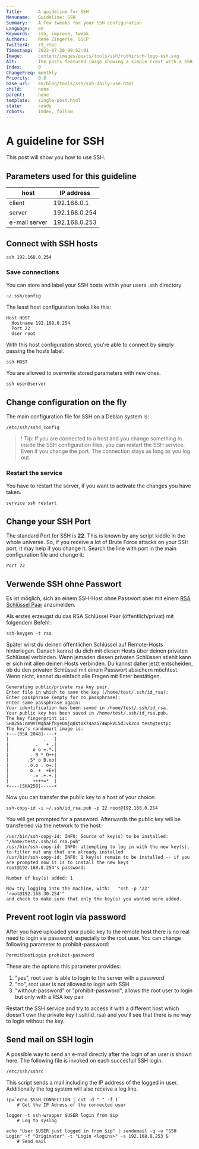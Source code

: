 ```yaml
---
Title:      A guideline for SSH
Menuname:   Guideline: SSH
Summary:    A few tweaks for your SSH configuration
Language:   en
Keywords:   ssh, improve, tweak
Authors:    René Zingerle, SSCP
TwitterA:   r9_rtec
Timestamp:  2022-07-20_09:52:01
Image:      content/images/posts/tools/ssh/rothirsch-logo-ssh.svg
Alt:        The posts featured image showing a simple crest with a SSH lettering on it
Index:      0
ChangeFreq: monthly
Priority:   0.8
base_url:   en/blog/tools/ssh/ssh-daily-use.html
child:      none
parent:     none
template:   single-post.html
state:      ready
robots:     index, follow
---
```


# A guideline for SSH

This post will show you how to use SSH.

## Parameters used for this guideline

host          | IP address
------------- | -------------
client        | 192.168.0.1  
server        | 192.168.0.254
e-mail server | 192.168.0.253

## Connect with SSH hosts

    ssh 192.168.0.254

### Save connections

You can store and label your SSH hosts within your users .ssh directory

    ~/.ssh/config

The least host configuration looks like this:

    Host HOST
      Hostname 192.168.0.254
      Port 22
      User root

With this host configuration stored, you're able to connect by simply passing the hosts label.

    ssh HOST

You are allowed to overwrite stored parameters with new ones.

    ssh user@server

## Change configuration on the fly

The main configuration file for SSH on a Debian system is:

    /etc/ssh/sshd_config

> ! Tip: If you are connected to a host and you change something in inside the SSH configuration files, you can restart the SSH service. Even if you change the port. The connection stays as long as you log out.

### Restart the service

You have to restart the server, if you want to activate the changes you have taken.

    service ssh restart

## Change your SSH Port

The standard Port for SSH is __22__. This is known by any script kiddie in the whole universe. So, if you receive a lot of Brute Force attacks on your SSH port, it may help if you change it. Search the line with port in the main configuration file and change it:

    Port 22

## Verwende SSH ohne Passwort

Es ist möglich, sich an einem SSH-Host ohne Passwort aber mit einem [RSA Schlüssel Paar](https://www.youtube.com/watch?v=AQDCe585Lnc) anzumelden.

Als erstes erzeugst du das RSA Schlüssel Paar (öffentlich/privat) mit folgendem Befehl:

    ssh-keygen -t rsa

Später wirst du deinen öffentlichen Schlüssel auf Remote-Hosts hinterlegen. Danach kannst du dich mit diesen Hosts über deinen privaten Schlüssel verbinden. Wenn jemaden diesen privaten Schlüssen stiehlt kann er sich mit allen deinen Hosts verbinden. Du kannst daher  jetzt entscheiden, ob du den privaten Schlüssel mit einem Passwort absichern möchtest. Wenn nicht, kannst du einfach alle Fragen mit Enter bestätigen.

    Generating public/private rsa key pair.
    Enter file in which to save the key (/home/test/.ssh/id_rsa):
    Enter passphrase (empty for no passphrase):
    Enter same passphrase again:
    Your identification has been saved in /home/test/.ssh/id_rsa.
    Your public key has been saved in /home/test/.ssh/id_rsa.pub.
    The key fingerprint is:
    SHA256:nm9VTWqhaFf8yeOmjq0Xt0X74aa574WpkVL5dJvk2c4 test@testpc
    The key's randomart image is:
    +---[RSA 2048]----+
    |             .   |
    |          .   + .|
    |         o o =.*.|
    |        . B * O++|
    |       .S* o B.oo|
    |       .o.o . o=.|
    |        o. +  +E+|
    |         .= .+.+.|
    |         ++++=*  |
    +----[SHA256]-----+

Now you can transfer the public key to a host of your choice:

    ssh-copy-id -i ~/.ssh/id_rsa.pub -p 22 root@192.168.0.254

You will get prompted for a password. Afterwards the public key will be transferred via the network to the host:

    /usr/bin/ssh-copy-id: INFO: Source of key(s) to be installed: "/home/test/.ssh/id_rsa.pub"
    /usr/bin/ssh-copy-id: INFO: attempting to log in with the new key(s), to filter out any that are already installed
    /usr/bin/ssh-copy-id: INFO: 1 key(s) remain to be installed -- if you are prompted now it is to install the new keys
    root@192.168.0.254's password:

    Number of key(s) added: 1

    Now try logging into the machine, with:   "ssh -p '22' 'root@192.168.30.254'"
    and check to make sure that only the key(s) you wanted were added.


## Prevent root login via password

After you have uploaded your public key to the remote host there is no real need to login via password, especially to the root user. You can change following parameter to prohibit-password:

    PermitRootLogin prohibit-password

These are the options this parameter provides:    

1. "yes", root user is able to login to the server with a password
2. "no", root user is not allowed to login with SSH
3. "without-password" or "prohibit-password", allows the root user to login but only with a RSA key pair

Restart the SSH service and try to access it with a different host which doesn't own the private key (.ssh/id_rsa) and you'll see that there is no way to login without the key.

## Send mail on SSH login

A possible way to send an e-mail directly after the login of an user is shown here. The following file is invoked on each succesfull SSH login.

    /etc/ssh/sshrc

This script sends a mail including the IP address of the logged in user. Additionally the log system will also receive a log line.

    ip=`echo $SSH_CONNECTION | cut -d " " -f 1`
        # Get the IP Adress of the connected user

    logger -t ssh-wrapper $USER login from $ip
        # Log to syslog

    echo "User $USER just logged in from $ip" | sendemail -q -u "SSH Login" -f "Originator" -t "Login <logins>" -s 192.168.0.253 &
        # Send mail
